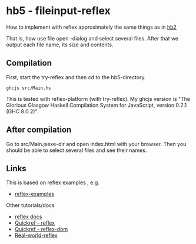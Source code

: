 
# hb5 - fileinput-reflex


How to implement with reflex approximately the same things as in 
[hb2](https://github.com/gspia/half-baked/tree/master/hb2-fileinputs)

That is, how use file open -dialog and select several files. After 
that we output each file name, its size and contents.


## Compilation

First, start the try-reflex and then cd to the hb5-directory.

```
ghcjs src/Main.hs
```

This is tested with reflex-platform (with try-reflex). My ghcjs version
is "The Glorious Glasgow Haskell Compilation System for JavaScript, version 0.2.1 (GHC 8.0.2)".


## After compilation

Go to src/Main.jsexe-dir and open index.html with your browser. Then 
you should be able to select several files and see their names.

## Links

This is based on reflex examples , e.g.

  - [reflex-examples](https://github.com/reflex-frp/reflex-examples)


Other tutorials/docs

  - [reflex docs](http://docs.reflex-frp.org/en/latest/architecture.html)
  - [Quickref - reflex](https://github.com/reflex-frp/reflex/blob/develop/Quickref.md)
  - [Quickref - reflex-dom](https://github.com/reflex-frp/reflex-dom/blob/develop/Quickref.md)
  - [Real-world-reflex](https://github.com/mightybyte/real-world-reflex/blob/master/index.md)


